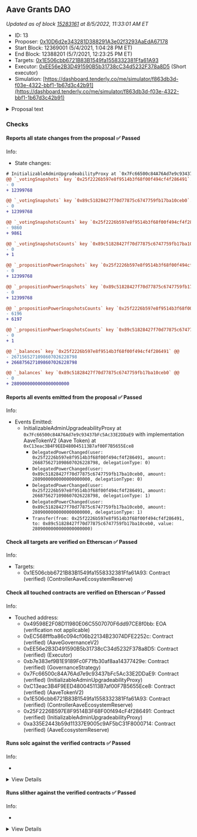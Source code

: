 ## Aave Grants DAO

_Updated as of block [15283161](https://etherscan.io/block/15283161) at 8/5/2022, 11:33:01 AM ET_

- ID: 13
- Proposer: [0x10D6d2e343281D388291A3e02f3293AaEdA67178](https://etherscan.io/address/0x10D6d2e343281D388291A3e02f3293AaEdA67178)
- Start Block: 12369001 (5/4/2021, 1:04:28 PM ET)
- End Block: 12388201 (5/7/2021, 12:23:25 PM ET)
- Targets: [0x1E506cbb6721B83B1549fa1558332381Ffa61A93](https://etherscan.io/address/0x1E506cbb6721B83B1549fa1558332381Ffa61A93#code)
- Executor: [0xEE56e2B3D491590B5b31738cC34d5232F378a8D5](https://etherscan.io/address/0xEE56e2B3D491590B5b31738cC34d5232F378a8D5) (Short executor)
- Simulation: [https://dashboard.tenderly.co/me/simulator/f863db3d-f03e-4322-bbf1-1b67d3c42b91](https://dashboard.tenderly.co/me/simulator/f863db3d-f03e-4322-bbf1-1b67d3c42b91)

<details>
  <summary>Proposal text</summary>

## Simple Summary

Introduce the Aave Grants DAO (AGD) to fund ideas submitted by the Aave community.

## Abstract

We propose starting a community-led grants DAO to fund ideas submitted by the Aave community, with a focus on empowering a wider network of community developers. The pilot program will be over two quarters. The grants budget will be $1 million per quarter and the operating budget will be $250,000 over two quarters. The operating budget will be used to pay the lead, reviewers, lawyer, and other administrative costs to set up the grants program. A committee of 8 members, including one lead, will oversee the grants program.

If this AIP is approved, 2,809 AAVE ($1.25 million) will be transferred from the [Ecosystem Reserve](https://etherscan.io/address/0x25f2226b597e8f9514b3f68f00f494cf4f286491) to the [grants DAO multisig](https://gnosis-safe.io/app/#/safes/0x89C51828427F70D77875C6747759fB17Ba10Ceb0/balances). The remaining $1 million will be funded in the beginning of the second quarter of the grants program.

## Motivation

Aave has an ecosystem reserve of $1.2B or 2.7m AAVE as of 4/27/21, which is available to fund growth and community initiatives, part of which could be used to fund grants. However, it is currently not easy for the community to allocate from the reserve to fund proposals.

To promote inclusivity and a more visible and transparent avenue for funding development in the Aave ecosystem, while maintaining the decentralized nature of the ecosystem, we propose a community-led grants program called Aave Grants DAO.

The goal of the program is to provide resources to grow the Aave ecosystem in a way that can scale over time. There are many great ideas for improving the Aave protocol bubbling up in the Discord, community forum and other places. We hope to initiate a community-led, transparent process for connecting those developers/creators/innovators with resources needed to go from idea to funded development.

Given the difficulty of decentralizing grants administration, we propose establishing a committee which has the power to administer grants on a discretionary basis. The focus will be on disbursing grant funding effectively and quickly to individuals and teams working to improve the Aave ecosystem.

## Rationale

Our proposal is inspired by the grants programs of Compound and Uniswap, which have both received approvals to deploy $1m and $750k per quarter, respectively.

We propose to run the pilot grants program over two quarters. We request a max grants budget of $2m and a max operating budget of $250k. The operating budget will be used to pay the lead, reviewers, lawyer, and other administrative costs to set up the grants program.

There will be two types of grants that the grants committee can approve:

1. Rapid grants: < $100k, simple process to apply for a grant to AGD, relatively quick grant decision
2. Community grants: $100k-$500k, initial application followed by posting proposal on governance forum, committee can decide to approve these grants based on feedback from community

Contributors can also seek grants over $500k but they will not go through the committee. They will have to be posted on Aave’s governance forum and approved through an on-chain vote.

The expenses will be priced in USD terms at the beginning of each quarter. The reviewers will ensure that all unspent funds will be returned to the Ecosystem Reserve at the conclusion of the pilot. If the program is underfunded because AAVE’s token price falls significantly, the committee may request the underfunded amount from governance. After running the pilot program for two quarters, the community can vote to continue, modify, or discontinue the program.

Applications will be reviewed and funded on a rolling basis. The applications approved and funded within each quarter will form a funding round which will be tracked, supported and documented.

Documentation of results will be made available to the community at the end of each round, at which point we will solicit feedback from the community. The idea is to start with a rough MVP and evolve through community feedback. We expect to learn a lot about how to do this right in the first 2 quarters and anticipate making changes to the grants program over time through subsequent proposals.

## Committee Members

We propose a committee of 8 members: 1 lead and 7 reviewers. The lead will be the organizational backbone of the program and ensure that things move smoothly and efficiently. The lead will likely dedicate a significant amount of time to the program.

Reviewers will process applications, ensure that the lead is acting in good faith and is effective in their role, and will operate a 4 of 7 multisig which disburses funds to grantees. The reviewers will also hold the program accountable to its goals and objectives and return any excess funds to the Aave Ecosystem Reserve. Reviewers are likely to dedicate a smaller amount of time to the program.

Both the lead and the reviewers will serve for a period of two quarters. After two quarters, the grants program and the committee member positions will be up for renewal. This will be put up on the governance forum for a discussion and subsequent on-chain vote.

Members may be replaced during the pilot program, for example, if they find they are not able to dedicate sufficient time to the program. We aim to be as transparent as possible and get feedback on the Aave forum if there are any changes to the committee during the program.

The committee is composed as follows:

Lead: [Shreyas Hariharan](https://twitter.com/HelloShreyas) - Llama

Shreyas is the founder of Llama, which helps DeFi protocols and DAOs manage their treasury. He has actively worked on treasury spending, allocation, and reporting. He is working on a treasury strategy for Uniswap and serving as a reviewer for Uniswap grants. As an Aave community member and token holder, he is excited to help grow the Aave ecosystem through the grants program.

Reviewers:

1. [Aleks Larsen](https://twitter.com/_alekslarsen) - Blockchain Capital
2. [Jose Maria Macedo](https://twitter.com/ZeMariaMacedo) - Delphi Digital
3. [Imran Khan](https://twitter.com/lmrankhan) - DeFi Alliance
4. [Maggie Love](https://twitter.com/melove_07) - W3BCLOUD and SheFi
5. [Corbin Page](https://twitter.com/corbpage) - ConsenSys Codefi
6. [Nick Cannon](https://twitter.com/inkymaze) - Gauntlet
7. [Calvin Chu](https://twitter.com/calchulus) - Independent

## Budget

We request a max grants budget of $2m to distribute grants and a max operating budget of $250k over two quarters to pay the lead, reviewers, lawyer, and other administrative costs to set up the grants program. This will be funded by the Aave Ecosystem Reserve.

Payments to the lead will be approved by the reviewers and made at the end of every month (i.e., if the program begins on 4/30/21, the lead will be paid on 5/30/21, and the again on 6/30/21 and 7/30/21 based on hours worked). Payments to reviewers will also be made every month based on hours worked.

Any changes to the AGD including renewal of the program at the end of 2 quarters, total quarterly budget and committee compensation will require full quorum.

## Committee Compensation

We suggest compensation for the lead roughly in line with the initial Uniswap and Compound proposals - $100/hr for a maximum of 40 hrs/week. This compensation will be allocated to the AGD multisig from the Aave Ecosystem Reserve as part of the overall funding for the program.

The time commitment for the reviewers is likely to be far lower. The compensation for reviewers will be $100/hr for a maximum of 5 hrs/week.

## Priorities

To help inform the types of grants which are most likely to get funded, we highlight the following target areas:

1. Protocol development (including core Aave protocol development, development of higher layer protocols which use the Aave protocol)
2. Applications and integrations (front-ends and other applications that use the Aave protocol)
3. Developer tooling
4. Community (marketing and educational)
5. Committees, sub-committees, and DAOs that serve the Aave ecosystem
6. Code audits
7. Events and hackathons
8. Bounties

## What does success look like?

We will evaluate the success of the program against the following criteria:

Measurable criteria:

1. Growth in the number of grants applications received quarter-over-quarter
2. Growth in the number of projects, ideas, and events funded
3. Growth in community engagement (e.g. increased activity on forums, Discord, etc.)
4. Growth in Aave pools driven by applications funded via grants (e.g. increased TVL, borrow activity, and unique addresses due to apps funded by grants)

Subjective criteria:

1. Improved sentiment and goodwill within the community
2. Improvement to the Aave protocol’s brand and positioning in the market

## Timeline / Process

We will organize grant recipients into two 3-month funding rounds. Applications will be accepted on a rolling basis and any grants disbursed during a given 3-month period become part of the corresponding round. Round 1 will be for three months from the day the grants proposal has been approved. For example, if the proposal is approved on 4/30/2021, Round 1 of the grants program will be from 4/30/2021 to 7/30/2021 and Round 2 of the grants program will be from 7/30/2021 to 10/30/2021.

If approved, starting immediately after a proposal is ratified, AGD will begin accepting applications on a rolling basis. The grants committee will determine on how funding is to be disbursed (e.g. milestones, upfront, etc.) on a case-by-case basis. In general, the goal will be to align long-term incentives with the interests of the Aave community and AAVE holders.

At the end of each round, the committee is responsible for sharing all the grant recipients along with amounts and descriptions as part of a transparent quarterly review process. The end of the Round 2 marks the end of the pilot. At that point, the community will decide based on the results of the first two rounds whether or not to continue funding AGD (in the same or an amended form).

Most grants will have 1-2 milestones and recipients will receive about half the grant upfront and half on the completion of a milestone. For more complex projects or larger grants, there may be several milestones and payments could be split across these milestones. AGD will get progress updates from teams and assess the completion of these milestones. This ensures downside protection for the AGD in case the project is unsuccessful or needs to pivot.

The grants will primarily be focused on projects working to improve the Aave protocol. However, a small portion of the budget (5-10%) may be allocated to select projects with a wider scope (e.g. ETH scalability).

If AGD has distributed all grants but has more promising projects to fund, it can propose increasing the budget to governance. However, it is entirely up to the Aave community to vote on whether to increase the budget.

## Implementation

If this AIP is approved, 2,809 AAVE ($1.25 million) will be transferred from the [Ecosystem Reserve](https://etherscan.io/address/0x25f2226b597e8f9514b3f68f00f494cf4f286491) to the [grants committee multisig](https://gnosis-safe.io/app/#/safes/0x89C51828427F70D77875C6747759fB17Ba10Ceb0/balances). $1 million will fund the first quarter of Aave grants and $250,000 will cover two quarters of operating expenses for the program. The remaining $1 million will be funded in the beginning of the second quarter of the grants program.

## Copyright

Copyright and related rights waived via [CC0](https://creativecommons.org/publicdomain/zero/1.0/).

</details>

### Checks

#### Reports all state changes from the proposal ✅ Passed

Info:

- State changes:

```diff
# InitializableAdminUpgradeabilityProxy at `0x7Fc66500c84A76Ad7e9c93437bFc5Ac33E2DDaE9` with implementation AaveTokenV2 (Aave Token) at `0xC13eac3B4F9EED480045113B7af00F7B5655Ece8`
@@ `_votingSnapshots` key `0x25f2226b597e8f9514b3f68f00f494cf4f286491`."9860".blockNumber @@
- 0
+ 12399768

@@ `_votingSnapshots` key `0x89c51828427f70d77875c6747759fb17ba10ceb0`."0".blockNumber @@
- 0
+ 12399768

@@ `_votingSnapshotsCounts` key `0x25f2226b597e8f9514b3f68f00f494cf4f286491` @@
- 9860
+ 9861

@@ `_votingSnapshotsCounts` key `0x89c51828427f70d77875c6747759fb17ba10ceb0` @@
- 0
+ 1

@@ `_propositionPowerSnapshots` key `0x25f2226b597e8f9514b3f68f00f494cf4f286491`."6196".blockNumber @@
- 0
+ 12399768

@@ `_propositionPowerSnapshots` key `0x89c51828427f70d77875c6747759fb17ba10ceb0`."0".blockNumber @@
- 0
+ 12399768

@@ `_propositionPowerSnapshotsCounts` key `0x25f2226b597e8f9514b3f68f00f494cf4f286491` @@
- 6196
+ 6197

@@ `_propositionPowerSnapshotsCounts` key `0x89c51828427f70d77875c6747759fb17ba10ceb0` @@
- 0
+ 1

@@ `_balances` key `0x25f2226b597e8f9514b3f68f00f494cf4f286491` @@
- 2671565271098607026228798
+ 2668756271098607026228798

@@ `_balances` key `0x89c51828427f70d77875c6747759fb17ba10ceb0` @@
- 0
+ 2809000000000000000000

```

#### Reports all events emitted from the proposal ✅ Passed

Info:

- Events Emitted:
  - InitializableAdminUpgradeabilityProxy at `0x7Fc66500c84A76Ad7e9c93437bFc5Ac33E2DDaE9` with implementation AaveTokenV2 (Aave Token) at `0xC13eac3B4F9EED480045113B7af00F7B5655Ece8`
    - `DelegatedPowerChanged(user: 0x25f2226b597e8f9514b3f68f00f494cf4f286491, amount: 2668756271098607026228798, delegationType: 0)`
    - `DelegatedPowerChanged(user: 0x89c51828427f70d77875c6747759fb17ba10ceb0, amount: 2809000000000000000000, delegationType: 0)`
    - `DelegatedPowerChanged(user: 0x25f2226b597e8f9514b3f68f00f494cf4f286491, amount: 2668756271098607026228798, delegationType: 1)`
    - `DelegatedPowerChanged(user: 0x89c51828427f70d77875c6747759fb17ba10ceb0, amount: 2809000000000000000000, delegationType: 1)`
    - `Transfer(from: 0x25f2226b597e8f9514b3f68f00f494cf4f286491, to: 0x89c51828427f70d77875c6747759fb17ba10ceb0, value: 2809000000000000000000)`

#### Check all targets are verified on Etherscan ✅ Passed

Info:

- Targets:
  - 0x1E506cbb6721B83B1549fa1558332381Ffa61A93: Contract (verified) (ControllerAaveEcosystemReserve)

#### Check all touched contracts are verified on Etherscan ✅ Passed

Info:

- Touched address:
  - 0x49598E2F08D11980E06C5507070F6dd97CE8f0bb: EOA (verification not applicable)
  - 0xEC568fffba86c094cf06b22134B23074DFE2252c: Contract (verified) (AaveGovernanceV2)
  - 0xEE56e2B3D491590B5b31738cC34d5232F378a8D5: Contract (verified) (Executor)
  - 0xb7e383ef9B1E9189Fc0F71fb30af8aa14377429e: Contract (verified) (GovernanceStrategy)
  - 0x7Fc66500c84A76Ad7e9c93437bFc5Ac33E2DDaE9: Contract (verified) (InitializableAdminUpgradeabilityProxy)
  - 0xC13eac3B4F9EED480045113B7af00F7B5655Ece8: Contract (verified) (AaveTokenV2)
  - 0x1E506cbb6721B83B1549fa1558332381Ffa61A93: Contract (verified) (ControllerAaveEcosystemReserve)
  - 0x25F2226B597E8F9514B3F68F00f494cF4f286491: Contract (verified) (InitializableAdminUpgradeabilityProxy)
  - 0xa335E2443b59d11337E9005c9AF5bC31F8000714: Contract (verified) (AaveEcosystemReserve)

#### Runs solc against the verified contracts ✅ Passed

Info:

-

<details>
<summary>View Details</summary>
No compiler warnings for ControllerAaveEcosystemReserve at `0x1E506cbb6721B83B1549fa1558332381Ffa61A93`
- Compiler warnings for InitializableAdminUpgradeabilityProxy at `0x25F2226B597E8F9514B3F68F00f494cF4f286491` with implementation unknown contract name at `0x1aa435ed226014407Fa6b889e9d06c02B1a12AF3`

<details>
<summary>View warnings for InitializableAdminUpgradeabilityProxy at `0x25F2226B597E8F9514B3F68F00f494cF4f286491` with implementation unknown contract name at `0x1aa435ed226014407Fa6b889e9d06c02B1a12AF3`</summary>

```
WARNING:CryticCompile:Warning: contracts/libs/BaseAdminUpgradeabilityProxy.sol:14:1: Warning: This contract has a payable fallback function, but no receive ether function. Consider adding a receive ether function.
contract BaseAdminUpgradeabilityProxy is BaseUpgradeabilityProxy {
^ (Relevant source part starts here and spans across multiple lines).
contracts/libs/Proxy.sol:16:3: The payable fallback function is defined here.
  fallback() external payable {
  ^ (Relevant source part starts here and spans across multiple lines).

Warning: contracts/libs/InitializableUpgradeabilityProxy.sol:11:1: Warning: This contract has a payable fallback function, but no receive ether function. Consider adding a receive ether function.
contract InitializableUpgradeabilityProxy is BaseUpgradeabilityProxy {
^ (Relevant source part starts here and spans across multiple lines).
contracts/libs/Proxy.sol:16:3: The payable fallback function is defined here.
  fallback() external payable {
  ^ (Relevant source part starts here and spans across multiple lines).

Warning: contracts/libs/InitializableAdminUpgradeabilityProxy.sol:12:1: Warning: This contract has a payable fallback function, but no receive ether function. Consider adding a receive ether function.
contract InitializableAdminUpgradeabilityProxy is
^ (Relevant source part starts here and spans across multiple lines).
contracts/libs/Proxy.sol:16:3: The payable fallback function is defined here.
  fallback() external payable {
  ^ (Relevant source part starts here and spans across multiple lines).


```

</details>

- Compiler warnings for InitializableAdminUpgradeabilityProxy at `0x7Fc66500c84A76Ad7e9c93437bFc5Ac33E2DDaE9` with implementation AaveTokenV2 (Aave Token) at `0xC13eac3B4F9EED480045113B7af00F7B5655Ece8`

<details>
<summary>View warnings for InitializableAdminUpgradeabilityProxy at `0x7Fc66500c84A76Ad7e9c93437bFc5Ac33E2DDaE9` with implementation AaveTokenV2 (Aave Token) at `0xC13eac3B4F9EED480045113B7af00F7B5655Ece8`</summary>

```
WARNING:CryticCompile:Warning: contracts/open-zeppelin/Address.sol: Warning: SPDX license identifier not provided in source file. Before publishing, consider adding a comment containing "SPDX-License-Identifier: <SPDX-License>" to each source file. Use "SPDX-License-Identifier: UNLICENSED" for non-open-source code. Please see https://spdx.org for more information.

Warning: contracts/open-zeppelin/BaseAdminUpgradeabilityProxy.sol: Warning: SPDX license identifier not provided in source file. Before publishing, consider adding a comment containing "SPDX-License-Identifier: <SPDX-License>" to each source file. Use "SPDX-License-Identifier: UNLICENSED" for non-open-source code. Please see https://spdx.org for more information.

Warning: contracts/open-zeppelin/BaseUpgradeabilityProxy.sol: Warning: SPDX license identifier not provided in source file. Before publishing, consider adding a comment containing "SPDX-License-Identifier: <SPDX-License>" to each source file. Use "SPDX-License-Identifier: UNLICENSED" for non-open-source code. Please see https://spdx.org for more information.

Warning: contracts/open-zeppelin/Proxy.sol: Warning: SPDX license identifier not provided in source file. Before publishing, consider adding a comment containing "SPDX-License-Identifier: <SPDX-License>" to each source file. Use "SPDX-License-Identifier: UNLICENSED" for non-open-source code. Please see https://spdx.org for more information.

Warning: contracts/open-zeppelin/SafeMath.sol: Warning: SPDX license identifier not provided in source file. Before publishing, consider adding a comment containing "SPDX-License-Identifier: <SPDX-License>" to each source file. Use "SPDX-License-Identifier: UNLICENSED" for non-open-source code. Please see https://spdx.org for more information.

Warning: contracts/open-zeppelin/UpgradeabilityProxy.sol: Warning: SPDX license identifier not provided in source file. Before publishing, consider adding a comment containing "SPDX-License-Identifier: <SPDX-License>" to each source file. Use "SPDX-License-Identifier: UNLICENSED" for non-open-source code. Please see https://spdx.org for more information.

Warning: contracts/open-zeppelin/BaseAdminUpgradeabilityProxy.sol:13:1: Warning: This contract has a payable fallback function, but no receive ether function. Consider adding a receive ether function.
contract BaseAdminUpgradeabilityProxy is BaseUpgradeabilityProxy {
^ (Relevant source part starts here and spans across multiple lines).
contracts/open-zeppelin/Proxy.sol:15:3: The payable fallback function is defined here.
  fallback () payable external {
  ^ (Relevant source part starts here and spans across multiple lines).

Warning: contracts/open-zeppelin/InitializableUpgradeabilityProxy.sol:11:1: Warning: This contract has a payable fallback function, but no receive ether function. Consider adding a receive ether function.
contract InitializableUpgradeabilityProxy is BaseUpgradeabilityProxy {
^ (Relevant source part starts here and spans across multiple lines).
contracts/open-zeppelin/Proxy.sol:15:3: The payable fallback function is defined here.
  fallback () payable external {
  ^ (Relevant source part starts here and spans across multiple lines).

Warning: contracts/open-zeppelin/InitializableAdminUpgradeabilityProxy.sol:12:1: Warning: This contract has a payable fallback function, but no receive ether function. Consider adding a receive ether function.
contract InitializableAdminUpgradeabilityProxy is BaseAdminUpgradeabilityProxy, InitializableUpgradeabilityProxy {
^ (Relevant source part starts here and spans across multiple lines).
contracts/open-zeppelin/Proxy.sol:15:3: The payable fallback function is defined here.
  fallback () payable external {
  ^ (Relevant source part starts here and spans across multiple lines).

Warning: contracts/utils/MockTransferHook.sol:9:25: Warning: Unused function parameter. Remove or comment out the variable name to silence this warning.
    function onTransfer(address from, address to, uint256 amount) external override {
                        ^----------^

Warning: contracts/utils/MockTransferHook.sol:9:39: Warning: Unused function parameter. Remove or comment out the variable name to silence this warning.
    function onTransfer(address from, address to, uint256 amount) external override {
                                      ^--------^

Warning: contracts/utils/MockTransferHook.sol:9:51: Warning: Unused function parameter. Remove or comment out the variable name to silence this warning.
    function onTransfer(address from, address to, uint256 amount) external override {
                                                  ^------------^


```

</details>

- No compiler warnings for AaveEcosystemReserve at `0xa335E2443b59d11337E9005c9AF5bC31F8000714`
- No compiler warnings for GovernanceStrategy at `0xb7e383ef9B1E9189Fc0F71fb30af8aa14377429e`
- Compiler warnings for AaveTokenV2 (Aave Token) at `0xC13eac3B4F9EED480045113B7af00F7B5655Ece8`

<details>
<summary>View warnings for AaveTokenV2 (Aave Token) at `0xC13eac3B4F9EED480045113B7af00F7B5655Ece8`</summary>

```
WARNING:CryticCompile:Warning: crytic-export/etherscan-contracts/0xC13eac3B4F9EED480045113B7af00F7B5655Ece8-AaveTokenV2.sol:453:18: Warning: This declaration shadows an existing declaration.
    constructor (string memory name, string memory symbol) public {
                 ^----------------^
crytic-export/etherscan-contracts/0xC13eac3B4F9EED480045113B7af00F7B5655Ece8-AaveTokenV2.sol:462:5: The shadowed declaration is here:
    function name() public view returns (string memory) {
    ^ (Relevant source part starts here and spans across multiple lines).

Warning: crytic-export/etherscan-contracts/0xC13eac3B4F9EED480045113B7af00F7B5655Ece8-AaveTokenV2.sol:453:38: Warning: This declaration shadows an existing declaration.
    constructor (string memory name, string memory symbol) public {
                                     ^------------------^
crytic-export/etherscan-contracts/0xC13eac3B4F9EED480045113B7af00F7B5655Ece8-AaveTokenV2.sol:470:5: The shadowed declaration is here:
    function symbol() public view returns (string memory) {
    ^ (Relevant source part starts here and spans across multiple lines).

Warning: crytic-export/etherscan-contracts/0xC13eac3B4F9EED480045113B7af00F7B5655Ece8-AaveTokenV2.sol:35:3: Warning: Interface functions are implicitly "virtual"
  function delegateByType(address delegatee, DelegationType delegationType) external virtual;
  ^-----------------------------------------------------------------------------------------^

Warning: crytic-export/etherscan-contracts/0xC13eac3B4F9EED480045113B7af00F7B5655Ece8-AaveTokenV2.sol:40:3: Warning: Interface functions are implicitly "virtual"
  function delegate(address delegatee) external virtual;
  ^----------------------------------------------------^

Warning: crytic-export/etherscan-contracts/0xC13eac3B4F9EED480045113B7af00F7B5655Ece8-AaveTokenV2.sol:45:3: Warning: Interface functions are implicitly "virtual"
  function getDelegateeByType(address delegator, DelegationType delegationType)
  ^ (Relevant source part starts here and spans across multiple lines).

Warning: crytic-export/etherscan-contracts/0xC13eac3B4F9EED480045113B7af00F7B5655Ece8-AaveTokenV2.sol:56:3: Warning: Interface functions are implicitly "virtual"
  function getPowerCurrent(address user, DelegationType delegationType)
  ^ (Relevant source part starts here and spans across multiple lines).

Warning: crytic-export/etherscan-contracts/0xC13eac3B4F9EED480045113B7af00F7B5655Ece8-AaveTokenV2.sol:66:3: Warning: Interface functions are implicitly "virtual"
  function getPowerAtBlock(
  ^ (Relevant source part starts here and spans across multiple lines).

Warning: crytic-export/etherscan-contracts/0xC13eac3B4F9EED480045113B7af00F7B5655Ece8-AaveTokenV2.sol:75:3: Warning: Interface functions are implicitly "virtual"
  function totalSupplyAt(uint256 blockNumber) external virtual view returns (uint256);
  ^----------------------------------------------------------------------------------^

Warning: crytic-export/etherscan-contracts/0xC13eac3B4F9EED480045113B7af00F7B5655Ece8-AaveTokenV2.sol:453:5: Warning: Visibility for constructor is ignored. If you want the contract to be non-deployable, making it "abstract" is sufficient.
    constructor (string memory name, string memory symbol) public {
    ^ (Relevant source part starts here and spans across multiple lines).

Warning: crytic-export/etherscan-contracts/0xC13eac3B4F9EED480045113B7af00F7B5655Ece8-AaveTokenV2.sol:1161:3: Warning: Visibility for constructor is ignored. If you want the contract to be non-deployable, making it "abstract" is sufficient.
  constructor() public ERC20(NAME, SYMBOL) {}
  ^-----------------------------------------^

Warning: crytic-export/etherscan-contracts/0xC13eac3B4F9EED480045113B7af00F7B5655Ece8-AaveTokenV2.sol:913:26: Warning: Unused function parameter. Remove or comment out the variable name to silence this warning.
  function totalSupplyAt(uint256 blockNumber) external override view returns (uint256) {
                         ^-----------------^

Warning: crytic-export/etherscan-contracts/0xC13eac3B4F9EED480045113B7af00F7B5655Ece8-AaveTokenV2.sol:1079:5: Warning: Unused function parameter. Remove or comment out the variable name to silence this warning.
    uint128 oldValue,
    ^--------------^


```

</details>

</details>

#### Runs slither against the verified contracts ✅ Passed

Info:

-

<details>
<summary>View Details</summary>
Slither report for ControllerAaveEcosystemReserve at `0x1E506cbb6721B83B1549fa1558332381Ffa61A93`

<details>
<summary>View report for ControllerAaveEcosystemReserve at `0x1E506cbb6721B83B1549fa1558332381Ffa61A93`</summary>

```
[92m
Context._msgData() (crytic-export/etherscan-contracts/0x1E506cbb6721B83B1549fa1558332381Ffa61A93-ControllerAaveEcosystemReserve.sol#19-22) is never used and should be removed
Reference: https://github.com/crytic/slither/wiki/Detector-Documentation#dead-code[0m
[92m
ControllerAaveEcosystemReserve (crytic-export/etherscan-contracts/0x1E506cbb6721B83B1549fa1558332381Ffa61A93-ControllerAaveEcosystemReserve.sol#115-140) should inherit from IAaveEcosystemReserve (crytic-export/etherscan-contracts/0x1E506cbb6721B83B1549fa1558332381Ffa61A93-ControllerAaveEcosystemReserve.sol#95-107)
Reference: https://github.com/crytic/slither/wiki/Detector-Documentation#missing-inheritance[0m
[92m
Redundant expression "this (crytic-export/etherscan-contracts/0x1E506cbb6721B83B1549fa1558332381Ffa61A93-ControllerAaveEcosystemReserve.sol#20)" inContext (crytic-export/etherscan-contracts/0x1E506cbb6721B83B1549fa1558332381Ffa61A93-ControllerAaveEcosystemReserve.sol#14-23)
Reference: https://github.com/crytic/slither/wiki/Detector-Documentation#redundant-statements[0m
[92m
owner() should be declared external:
	- Ownable.owner() (crytic-export/etherscan-contracts/0x1E506cbb6721B83B1549fa1558332381Ffa61A93-ControllerAaveEcosystemReserve.sol#54-56)
renounceOwnership() should be declared external:
	- Ownable.renounceOwnership() (crytic-export/etherscan-contracts/0x1E506cbb6721B83B1549fa1558332381Ffa61A93-ControllerAaveEcosystemReserve.sol#73-76)
Reference: https://github.com/crytic/slither/wiki/Detector-Documentation#public-function-that-could-be-declared-external[0m
0x1E506cbb6721B83B1549fa1558332381Ffa61A93 analyzed (5 contracts with 78 detectors), 5 result(s) found
```

</details>

- Slither report for InitializableAdminUpgradeabilityProxy at `0x25F2226B597E8F9514B3F68F00f494cF4f286491` with implementation unknown contract name at `0x1aa435ed226014407Fa6b889e9d06c02B1a12AF3`

<details>
<summary>View report for InitializableAdminUpgradeabilityProxy at `0x25F2226B597E8F9514B3F68F00f494cF4f286491` with implementation unknown contract name at `0x1aa435ed226014407Fa6b889e9d06c02B1a12AF3`</summary>

```
Warning: contracts/libs/BaseAdminUpgradeabilityProxy.sol:14:1: Warning: This contract has a payable fallback function, but no receive ether function. Consider adding a receive ether function.
contract BaseAdminUpgradeabilityProxy is BaseUpgradeabilityProxy {
^ (Relevant source part starts here and spans across multiple lines).
contracts/libs/Proxy.sol:16:3: The payable fallback function is defined here.
  fallback() external payable {
  ^ (Relevant source part starts here and spans across multiple lines).

Warning: contracts/libs/InitializableUpgradeabilityProxy.sol:11:1: Warning: This contract has a payable fallback function, but no receive ether function. Consider adding a receive ether function.
contract InitializableUpgradeabilityProxy is BaseUpgradeabilityProxy {
^ (Relevant source part starts here and spans across multiple lines).
contracts/libs/Proxy.sol:16:3: The payable fallback function is defined here.
  fallback() external payable {
  ^ (Relevant source part starts here and spans across multiple lines).

Warning: contracts/libs/InitializableAdminUpgradeabilityProxy.sol:12:1: Warning: This contract has a payable fallback function, but no receive ether function. Consider adding a receive ether function.
contract InitializableAdminUpgradeabilityProxy is
^ (Relevant source part starts here and spans across multiple lines).
contracts/libs/Proxy.sol:16:3: The payable fallback function is defined here.
  fallback() external payable {
  ^ (Relevant source part starts here and spans across multiple lines).


[91m
InitializableUpgradeabilityProxy.initialize(address,bytes) (contracts/libs/InitializableUpgradeabilityProxy.sol#20-28) uses delegatecall to a input-controlled function id
	- (success) = _logic.delegatecall(_data) (contracts/libs/InitializableUpgradeabilityProxy.sol#25)
Reference: https://github.com/crytic/slither/wiki/Detector-Documentation#controlled-delegatecall[0m
[92m
ERC20.constructor(string,string,uint8).name (contracts/libs/ERC20.sol#25) shadows:
	- ERC20.name() (contracts/libs/ERC20.sol#37-39) (function)
	- IERC20Detailed.name() (contracts/interfaces/IERC20Detailed.sol#10) (function)
ERC20.constructor(string,string,uint8).symbol (contracts/libs/ERC20.sol#26) shadows:
	- ERC20.symbol() (contracts/libs/ERC20.sol#44-46) (function)
	- IERC20Detailed.symbol() (contracts/interfaces/IERC20Detailed.sol#12) (function)
ERC20.constructor(string,string,uint8).decimals (contracts/libs/ERC20.sol#27) shadows:
	- ERC20.decimals() (contracts/libs/ERC20.sol#51-53) (function)
	- IERC20Detailed.decimals() (contracts/interfaces/IERC20Detailed.sol#14) (function)
InitializableAdminUpgradeabilityProxy.initialize(address,address,bytes)._admin (contracts/libs/InitializableAdminUpgradeabilityProxy.sol#27) shadows:
	- BaseAdminUpgradeabilityProxy._admin() (contracts/libs/BaseAdminUpgradeabilityProxy.sol#100-105) (function)
MintableErc20.constructor(string,string,uint8).name (contracts/mocks/MintableErc20.sol#12) shadows:
	- ERC20.name() (contracts/libs/ERC20.sol#37-39) (function)
	- IERC20Detailed.name() (contracts/interfaces/IERC20Detailed.sol#10) (function)
MintableErc20.constructor(string,string,uint8).symbol (contracts/mocks/MintableErc20.sol#13) shadows:
	- ERC20.symbol() (contracts/libs/ERC20.sol#44-46) (function)
	- IERC20Detailed.symbol() (contracts/interfaces/IERC20Detailed.sol#12) (function)
MintableErc20.constructor(string,string,uint8).decimals (contracts/mocks/MintableErc20.sol#14) shadows:
	- ERC20.decimals() (contracts/libs/ERC20.sol#51-53) (function)
	- IERC20Detailed.decimals() (contracts/interfaces/IERC20Detailed.sol#14) (function)
Reference: https://github.com/crytic/slither/wiki/Detector-Documentation#local-variable-shadowing[0m
[92m
AaveGenesisExecutor.constructor(address,uint256,IProxyWithAdminActions,ILendToAaveMigratorImplWithInitialize,IProxyWithAdminActions,IAaveTokenImpl,IProxyWithAdminActions,IAaveIncentivesVaultImplWithInitialize,IProxyWithAdminActions).aaveGovernance (contracts/AaveGenesisExecutor.sol#48) lacks a zero-check on :
		- AAVE_GOVERNANCE = aaveGovernance (contracts/AaveGenesisExecutor.sol#58)
AaveGenesisProposalPayload.constructor(uint256,IAssetVotingWeightProvider,IAaveGenesisExecutor,IProxyWithAdminActions,IProxyWithAdminActions,IProxyWithAdminActions,IProxyWithAdminActions,address,address).lendVoteStrategyToken (contracts/AaveGenesisProposalPayload.sol#56) lacks a zero-check on :
		- LEND_VOTE_STRATEGY_TOKEN = lendVoteStrategyToken (contracts/AaveGenesisProposalPayload.sol#66)
AaveGenesisProposalPayload.constructor(uint256,IAssetVotingWeightProvider,IAaveGenesisExecutor,IProxyWithAdminActions,IProxyWithAdminActions,IProxyWithAdminActions,IProxyWithAdminActions,address,address).aaveVoteStrategyToken (contracts/AaveGenesisProposalPayload.sol#57) lacks a zero-check on :
		- AAVE_VOTE_STRATEGY_TOKEN = aaveVoteStrategyToken (contracts/AaveGenesisProposalPayload.sol#67)
InitializableUpgradeabilityProxy.initialize(address,bytes)._logic (contracts/libs/InitializableUpgradeabilityProxy.sol#20) lacks a zero-check on :
		- (success) = _logic.delegatecall(_data) (contracts/libs/InitializableUpgradeabilityProxy.sol#25)
BaseAdminUpgradeabilityProxy.upgradeToAndCall(address,bytes).newImplementation (contracts/libs/BaseAdminUpgradeabilityProxy.sol#87) lacks a zero-check on :
		- (success) = newImplementation.delegatecall(data) (contracts/libs/BaseAdminUpgradeabilityProxy.sol#93)
UpgradeabilityProxy.constructor(address,bytes)._logic (contracts/libs/UpgradeabilityProxy.sol#20) lacks a zero-check on :
		- (success) = _logic.delegatecall(_data) (contracts/libs/UpgradeabilityProxy.sol#24)
Reference: https://github.com/crytic/slither/wiki/Detector-Documentation#missing-zero-address-validation[0m
[92m
Modifier BaseAdminUpgradeabilityProxy.ifAdmin() (contracts/libs/BaseAdminUpgradeabilityProxy.sol#36-42) does not always execute _; or revertReference: https://github.com/crytic/slither/wiki/Detector-Documentation#incorrect-modifier[0m
[92m
Reentrancy in AaveGenesisProposalPayload.execute() (contracts/AaveGenesisProposalPayload.sol#73-102):
	External calls:
	- LEND_TO_AAVE_MIGRATOR_PROXY.changeAdmin(newAdmin) (contracts/AaveGenesisProposalPayload.sol#76)
	- AAVE_TOKEN_PROXY.changeAdmin(newAdmin) (contracts/AaveGenesisProposalPayload.sol#77)
	- AAVE_INCENTIVES_VAULT_PROXY.changeAdmin(newAdmin) (contracts/AaveGenesisProposalPayload.sol#78)
	- STAKED_AAVE_PROXY.changeAdmin(newAdmin) (contracts/AaveGenesisProposalPayload.sol#79)
	- ASSET_VOTING_WEIGHT_PROVIDER.setVotingWeight(IERC20(LEND_VOTE_STRATEGY_TOKEN),0) (contracts/AaveGenesisProposalPayload.sol#82)
	- ASSET_VOTING_WEIGHT_PROVIDER.setVotingWeight(IERC20(AAVE_VOTE_STRATEGY_TOKEN),1) (contracts/AaveGenesisProposalPayload.sol#85)
	- IStakedAaveConfig(address(STAKED_AAVE_PROXY)).configureAssets(config) (contracts/AaveGenesisProposalPayload.sol#98)
	- AAVE_GENESIS_EXECUTOR.setActivationBlock(block.number + ACTIVATION_BLOCK_DELAY) (contracts/AaveGenesisProposalPayload.sol#100)
	Event emitted after the call(s):
	- ProposalExecuted() (contracts/AaveGenesisProposalPayload.sol#101)
Reentrancy in AaveGenesisExecutor.startMigration() (contracts/AaveGenesisExecutor.sol#84-125):
	External calls:
	- LEND_TO_AAVE_MIGRATOR_PROXY.upgradeToAndCall(address(LEND_TO_AAVE_MIGRATOR_IMPL),migratorParams) (contracts/AaveGenesisExecutor.sol#92-95)
	- AAVE_TOKEN_PROXY.upgradeToAndCall(address(AAVE_TOKEN_IMPL),aaveTokenParams) (contracts/AaveGenesisExecutor.sol#106)
	- AAVE_INCENTIVES_VAULT_PROXY.upgradeToAndCall(address(AAVE_INCENTIVES_VAULT_IMPL),aaveIncentivesVaultParams) (contracts/AaveGenesisExecutor.sol#117-120)
	- _returnAdminsToGovernance() (contracts/AaveGenesisExecutor.sol#122)
		- LEND_TO_AAVE_MIGRATOR_PROXY.changeAdmin(AAVE_GOVERNANCE) (contracts/AaveGenesisExecutor.sol#138)
		- AAVE_TOKEN_PROXY.changeAdmin(AAVE_GOVERNANCE) (contracts/AaveGenesisExecutor.sol#139)
		- AAVE_INCENTIVES_VAULT_PROXY.changeAdmin(AAVE_GOVERNANCE) (contracts/AaveGenesisExecutor.sol#140)
		- STAKED_AAVE_PROXY.changeAdmin(AAVE_GOVERNANCE) (contracts/AaveGenesisExecutor.sol#141)
	Event emitted after the call(s):
	- MigrationStarted() (contracts/AaveGenesisExecutor.sol#124)
Reference: https://github.com/crytic/slither/wiki/Detector-Documentation#reentrancy-vulnerabilities-3[0m
[92m
Address.isContract(address) (contracts/libs/Address.sol#25-36) uses assembly
	- INLINE ASM (contracts/libs/Address.sol#32-34)
BaseAdminUpgradeabilityProxy._admin() (contracts/libs/BaseAdminUpgradeabilityProxy.sol#100-105) uses assembly
	- INLINE ASM (contracts/libs/BaseAdminUpgradeabilityProxy.sol#102-104)
BaseAdminUpgradeabilityProxy._setAdmin(address) (contracts/libs/BaseAdminUpgradeabilityProxy.sol#111-117) uses assembly
	- INLINE ASM (contracts/libs/BaseAdminUpgradeabilityProxy.sol#114-116)
BaseUpgradeabilityProxy._implementation() (contracts/libs/BaseUpgradeabilityProxy.sol#32-37) uses assembly
	- INLINE ASM (contracts/libs/BaseUpgradeabilityProxy.sol#34-36)
BaseUpgradeabilityProxy._setImplementation(address) (contracts/libs/BaseUpgradeabilityProxy.sol#52-63) uses assembly
	- INLINE ASM (contracts/libs/BaseUpgradeabilityProxy.sol#60-62)
Proxy._delegate(address) (contracts/libs/Proxy.sol#31-54) uses assembly
	- INLINE ASM (contracts/libs/Proxy.sol#32-53)
Reference: https://github.com/crytic/slither/wiki/Detector-Documentation#assembly-usage[0m
[92m
Address.sendValue(address,uint256) (contracts/libs/Address.sol#54-60) is never used and should be removed
Context._msgData() (contracts/libs/Context.sol#19-22) is never used and should be removed
ERC20._burn(address,uint256) (contracts/libs/ERC20.sol#185-193) is never used and should be removed
ERC20._setDecimals(uint8) (contracts/libs/ERC20.sol#215-217) is never used and should be removed
ERC20._setName(string) (contracts/libs/ERC20.sol#207-209) is never used and should be removed
ERC20._setSymbol(string) (contracts/libs/ERC20.sol#211-213) is never used and should be removed
SafeERC20.safeTransfer(IERC20,address,uint256) (contracts/libs/SafeERC20.sol#22-28) is never used and should be removed
SafeERC20.safeTransferFrom(IERC20,address,address,uint256) (contracts/libs/SafeERC20.sol#30-37) is never used and should be removed
SafeMath.div(uint256,uint256) (contracts/libs/SafeMath.sol#101-103) is never used and should be removed
SafeMath.div(uint256,uint256,string) (contracts/libs/SafeMath.sol#116-127) is never used and should be removed
SafeMath.mod(uint256,uint256) (contracts/libs/SafeMath.sol#140-142) is never used and should be removed
SafeMath.mod(uint256,uint256,string) (contracts/libs/SafeMath.sol#155-162) is never used and should be removed
SafeMath.mul(uint256,uint256) (contracts/libs/SafeMath.sol#76-88) is never used and should be removed
SafeMath.sub(uint256,uint256) (contracts/libs/SafeMath.sol#43-45) is never used and should be removed
Reference: https://github.com/crytic/slither/wiki/Detector-Documentation#dead-code[0m
[92m
Low level call in Address.sendValue(address,uint256) (contracts/libs/Address.sol#54-60):
	- (success) = recipient.call{value: amount}() (contracts/libs/Address.sol#58)
Low level call in BaseAdminUpgradeabilityProxy.upgradeToAndCall(address,bytes) (contracts/libs/BaseAdminUpgradeabilityProxy.sol#87-95):
	- (success) = newImplementation.delegatecall(data) (contracts/libs/BaseAdminUpgradeabilityProxy.sol#93)
Low level call in InitializableUpgradeabilityProxy.initialize(address,bytes) (contracts/libs/InitializableUpgradeabilityProxy.sol#20-28):
	- (success) = _logic.delegatecall(_data) (contracts/libs/InitializableUpgradeabilityProxy.sol#25)
Low level call in SafeERC20.callOptionalReturn(IERC20,bytes) (contracts/libs/SafeERC20.sol#51-63):
	- (success,returndata) = address(token).call(data) (contracts/libs/SafeERC20.sol#55)
Low level call in UpgradeabilityProxy.constructor(address,bytes) (contracts/libs/UpgradeabilityProxy.sol#20-27):
	- (success) = _logic.delegatecall(_data) (contracts/libs/UpgradeabilityProxy.sol#24)
Reference: https://github.com/crytic/slither/wiki/Detector-Documentation#low-level-calls[0m
[92m
Variable AaveGenesisExecutor.AAVE_GOVERNANCE (contracts/AaveGenesisExecutor.sol#29) is not in mixedCase
Variable AaveGenesisExecutor.LEND_TO_AAVE_MIGRATOR_PROXY (contracts/AaveGenesisExecutor.sol#30) is not in mixedCase
Variable AaveGenesisExecutor.LEND_TO_AAVE_MIGRATOR_IMPL (contracts/AaveGenesisExecutor.sol#31) is not in mixedCase
Variable AaveGenesisExecutor.AAVE_TOKEN_PROXY (contracts/AaveGenesisExecutor.sol#32) is not in mixedCase
Variable AaveGenesisExecutor.AAVE_TOKEN_IMPL (contracts/AaveGenesisExecutor.sol#33) is not in mixedCase
Variable AaveGenesisExecutor.AAVE_INCENTIVES_VAULT_PROXY (contracts/AaveGenesisExecutor.sol#34) is not in mixedCase
Variable AaveGenesisExecutor.AAVE_INCENTIVES_VAULT_IMPL (contracts/AaveGenesisExecutor.sol#35) is not in mixedCase
Variable AaveGenesisExecutor.STAKED_AAVE_PROXY (contracts/AaveGenesisExecutor.sol#36) is not in mixedCase
Variable AaveGenesisExecutor.AAVE_ALLOWANCE_FOR_STAKE (contracts/AaveGenesisExecutor.sol#42) is not in mixedCase
Variable AaveGenesisProposalPayload.ACTIVATION_BLOCK_DELAY (contracts/AaveGenesisProposalPayload.sol#27) is not in mixedCase
Variable AaveGenesisProposalPayload.AAVE_GENESIS_EXECUTOR (contracts/AaveGenesisProposalPayload.sol#30) is not in mixedCase
Variable AaveGenesisProposalPayload.ASSET_VOTING_WEIGHT_PROVIDER (contracts/AaveGenesisProposalPayload.sol#33) is not in mixedCase
Variable AaveGenesisProposalPayload.LEND_TO_AAVE_MIGRATOR_PROXY (contracts/AaveGenesisProposalPayload.sol#37) is not in mixedCase
Variable AaveGenesisProposalPayload.AAVE_TOKEN_PROXY (contracts/AaveGenesisProposalPayload.sol#38) is not in mixedCase
Variable AaveGenesisProposalPayload.AAVE_INCENTIVES_VAULT_PROXY (contracts/AaveGenesisProposalPayload.sol#39) is not in mixedCase
Variable AaveGenesisProposalPayload.STAKED_AAVE_PROXY (contracts/AaveGenesisProposalPayload.sol#40) is not in mixedCase
Variable AaveGenesisProposalPayload.LEND_VOTE_STRATEGY_TOKEN (contracts/AaveGenesisProposalPayload.sol#43) is not in mixedCase
Variable AaveGenesisProposalPayload.AAVE_VOTE_STRATEGY_TOKEN (contracts/AaveGenesisProposalPayload.sol#46) is not in mixedCase
Variable AaveVoteStrategyToken.AAVE (contracts/AaveVoteStrategyToken.sol#17) is not in mixedCase
Variable AaveVoteStrategyToken.STKAAVE (contracts/AaveVoteStrategyToken.sol#18) is not in mixedCase
Variable LendVoteStrategyToken.LEND (contracts/LendVoteStrategyToken.sol#17) is not in mixedCase
Variable LendVoteStrategyToken.ALEND (contracts/LendVoteStrategyToken.sol#18) is not in mixedCase
Parameter InitializableAdminUpgradeabilityProxy.initialize(address,address,bytes)._logic (contracts/libs/InitializableAdminUpgradeabilityProxy.sol#26) is not in mixedCase
Parameter InitializableAdminUpgradeabilityProxy.initialize(address,address,bytes)._admin (contracts/libs/InitializableAdminUpgradeabilityProxy.sol#27) is not in mixedCase
Parameter InitializableAdminUpgradeabilityProxy.initialize(address,address,bytes)._data (contracts/libs/InitializableAdminUpgradeabilityProxy.sol#28) is not in mixedCase
Parameter InitializableUpgradeabilityProxy.initialize(address,bytes)._logic (contracts/libs/InitializableUpgradeabilityProxy.sol#20) is not in mixedCase
Parameter InitializableUpgradeabilityProxy.initialize(address,bytes)._data (contracts/libs/InitializableUpgradeabilityProxy.sol#20) is not in mixedCase
Variable VersionedInitializable.______gap (contracts/libs/VersionedInitializable.sol#41) is not in mixedCase
Reference: https://github.com/crytic/slither/wiki/Detector-Documentation#conformance-to-solidity-naming-conventions[0m
[92m
Redundant expression "this (contracts/libs/Context.sol#20)" inContext (contracts/libs/Context.sol#14-23)
Reference: https://github.com/crytic/slither/wiki/Detector-Documentation#redundant-statements[0m
[92m
VersionedInitializable.______gap (contracts/libs/VersionedInitializable.sol#41) is never used in AaveIncentivesVault (contracts/AaveIncentivesVault.sol#14-41)
Reference: https://github.com/crytic/slither/wiki/Detector-Documentation#unused-state-variable[0m
[92m
name() should be declared external:
	- ERC20.name() (contracts/libs/ERC20.sol#37-39)
symbol() should be declared external:
	- ERC20.symbol() (contracts/libs/ERC20.sol#44-46)
decimals() should be declared external:
	- ERC20.decimals() (contracts/libs/ERC20.sol#51-53)
totalSupply() should be declared external:
	- ERC20.totalSupply() (contracts/libs/ERC20.sol#58-60)
balanceOf(address) should be declared external:
	- ERC20.balanceOf(address) (contracts/libs/ERC20.sol#65-67)
transfer(address,uint256) should be declared external:
	- ERC20.transfer(address,uint256) (contracts/libs/ERC20.sol#75-78)
allowance(address,address) should be declared external:
	- ERC20.allowance(address,address) (contracts/libs/ERC20.sol#86-94)
approve(address,uint256) should be declared external:
	- ERC20.approve(address,uint256) (contracts/libs/ERC20.sol#101-104)
transferFrom(address,address,uint256) should be declared external:
	- ERC20.transferFrom(address,address,uint256) (contracts/libs/ERC20.sol#113-125)
increaseAllowance(address,uint256) should be declared external:
	- ERC20.increaseAllowance(address,uint256) (contracts/libs/ERC20.sol#133-136)
decreaseAllowance(address,uint256) should be declared external:
	- ERC20.decreaseAllowance(address,uint256) (contracts/libs/ERC20.sol#144-158)
initialize(address,address,bytes) should be declared external:
	- InitializableAdminUpgradeabilityProxy.initialize(address,address,bytes) (contracts/libs/InitializableAdminUpgradeabilityProxy.sol#25-34)
mint(uint256) should be declared external:
	- MintableErc20.mint(uint256) (contracts/mocks/MintableErc20.sol#22-25)
Reference: https://github.com/crytic/slither/wiki/Detector-Documentation#public-function-that-could-be-declared-external[0m
0x25F2226B597E8F9514B3F68F00f494cF4f286491 analyzed (30 contracts with 78 detectors), 85 result(s) found
```

</details>

- Slither report for InitializableAdminUpgradeabilityProxy at `0x7Fc66500c84A76Ad7e9c93437bFc5Ac33E2DDaE9` with implementation AaveTokenV2 (Aave Token) at `0xC13eac3B4F9EED480045113B7af00F7B5655Ece8`

<details>
<summary>View report for InitializableAdminUpgradeabilityProxy at `0x7Fc66500c84A76Ad7e9c93437bFc5Ac33E2DDaE9` with implementation AaveTokenV2 (Aave Token) at `0xC13eac3B4F9EED480045113B7af00F7B5655Ece8`</summary>

```
Warning: contracts/open-zeppelin/Address.sol: Warning: SPDX license identifier not provided in source file. Before publishing, consider adding a comment containing "SPDX-License-Identifier: <SPDX-License>" to each source file. Use "SPDX-License-Identifier: UNLICENSED" for non-open-source code. Please see https://spdx.org for more information.

Warning: contracts/open-zeppelin/BaseAdminUpgradeabilityProxy.sol: Warning: SPDX license identifier not provided in source file. Before publishing, consider adding a comment containing "SPDX-License-Identifier: <SPDX-License>" to each source file. Use "SPDX-License-Identifier: UNLICENSED" for non-open-source code. Please see https://spdx.org for more information.

Warning: contracts/open-zeppelin/BaseUpgradeabilityProxy.sol: Warning: SPDX license identifier not provided in source file. Before publishing, consider adding a comment containing "SPDX-License-Identifier: <SPDX-License>" to each source file. Use "SPDX-License-Identifier: UNLICENSED" for non-open-source code. Please see https://spdx.org for more information.

Warning: contracts/open-zeppelin/Proxy.sol: Warning: SPDX license identifier not provided in source file. Before publishing, consider adding a comment containing "SPDX-License-Identifier: <SPDX-License>" to each source file. Use "SPDX-License-Identifier: UNLICENSED" for non-open-source code. Please see https://spdx.org for more information.

Warning: contracts/open-zeppelin/SafeMath.sol: Warning: SPDX license identifier not provided in source file. Before publishing, consider adding a comment containing "SPDX-License-Identifier: <SPDX-License>" to each source file. Use "SPDX-License-Identifier: UNLICENSED" for non-open-source code. Please see https://spdx.org for more information.

Warning: contracts/open-zeppelin/UpgradeabilityProxy.sol: Warning: SPDX license identifier not provided in source file. Before publishing, consider adding a comment containing "SPDX-License-Identifier: <SPDX-License>" to each source file. Use "SPDX-License-Identifier: UNLICENSED" for non-open-source code. Please see https://spdx.org for more information.

Warning: contracts/open-zeppelin/BaseAdminUpgradeabilityProxy.sol:13:1: Warning: This contract has a payable fallback function, but no receive ether function. Consider adding a receive ether function.
contract BaseAdminUpgradeabilityProxy is BaseUpgradeabilityProxy {
^ (Relevant source part starts here and spans across multiple lines).
contracts/open-zeppelin/Proxy.sol:15:3: The payable fallback function is defined here.
  fallback () payable external {
  ^ (Relevant source part starts here and spans across multiple lines).

Warning: contracts/open-zeppelin/InitializableUpgradeabilityProxy.sol:11:1: Warning: This contract has a payable fallback function, but no receive ether function. Consider adding a receive ether function.
contract InitializableUpgradeabilityProxy is BaseUpgradeabilityProxy {
^ (Relevant source part starts here and spans across multiple lines).
contracts/open-zeppelin/Proxy.sol:15:3: The payable fallback function is defined here.
  fallback () payable external {
  ^ (Relevant source part starts here and spans across multiple lines).

Warning: contracts/open-zeppelin/InitializableAdminUpgradeabilityProxy.sol:12:1: Warning: This contract has a payable fallback function, but no receive ether function. Consider adding a receive ether function.
contract InitializableAdminUpgradeabilityProxy is BaseAdminUpgradeabilityProxy, InitializableUpgradeabilityProxy {
^ (Relevant source part starts here and spans across multiple lines).
contracts/open-zeppelin/Proxy.sol:15:3: The payable fallback function is defined here.
  fallback () payable external {
  ^ (Relevant source part starts here and spans across multiple lines).

Warning: contracts/utils/MockTransferHook.sol:9:25: Warning: Unused function parameter. Remove or comment out the variable name to silence this warning.
    function onTransfer(address from, address to, uint256 amount) external override {
                        ^----------^

Warning: contracts/utils/MockTransferHook.sol:9:39: Warning: Unused function parameter. Remove or comment out the variable name to silence this warning.
    function onTransfer(address from, address to, uint256 amount) external override {
                                      ^--------^

Warning: contracts/utils/MockTransferHook.sol:9:51: Warning: Unused function parameter. Remove or comment out the variable name to silence this warning.
    function onTransfer(address from, address to, uint256 amount) external override {
                                                  ^------------^


[91m
InitializableUpgradeabilityProxy.initialize(address,bytes) (contracts/open-zeppelin/InitializableUpgradeabilityProxy.sol#20-28) uses delegatecall to a input-controlled function id
	- (success) = _logic.delegatecall(_data) (contracts/open-zeppelin/InitializableUpgradeabilityProxy.sol#25)
Reference: https://github.com/crytic/slither/wiki/Detector-Documentation#controlled-delegatecall[0m
[91m
LendToAaveMigrator.migrateFromLEND(uint256) (contracts/token/LendToAaveMigrator.sol#61-68) ignores return value by LEND.transferFrom(msg.sender,address(this),amount) (contracts/token/LendToAaveMigrator.sol#65)
LendToAaveMigrator.migrateFromLEND(uint256) (contracts/token/LendToAaveMigrator.sol#61-68) ignores return value by AAVE.transfer(msg.sender,amount.div(LEND_AAVE_RATIO)) (contracts/token/LendToAaveMigrator.sol#66)
DoubleTransferHelper.doubleSend(address,uint256,uint256) (contracts/utils/DoubleTransferHelper.sol#14-17) ignores return value by AAVE.transfer(to,amount1) (contracts/utils/DoubleTransferHelper.sol#15)
DoubleTransferHelper.doubleSend(address,uint256,uint256) (contracts/utils/DoubleTransferHelper.sol#14-17) ignores return value by AAVE.transfer(to,amount2) (contracts/utils/DoubleTransferHelper.sol#16)
Reference: https://github.com/crytic/slither/wiki/Detector-Documentation#unchecked-transfer[0m
[93m
AaveToken._writeSnapshot(address,uint128,uint128) (contracts/token/AaveToken.sol#138-153) uses a dangerous strict equality:
	- ownerCountOfSnapshots != 0 && snapshotsOwner[ownerCountOfSnapshots.sub(1)].blockNumber == currentBlock (contracts/token/AaveToken.sol#145)
Reference: https://github.com/crytic/slither/wiki/Detector-Documentation#dangerous-strict-equalities[0m
[93m
Reentrancy in AaveToken.initialize(address,address,ITransferHook) (contracts/token/AaveToken.sol#59-85):
	External calls:
	- _mint(migrator,MIGRATION_AMOUNT) (contracts/token/AaveToken.sol#83)
		- aaveGovernance.onTransfer(from,to,amount) (contracts/token/AaveToken.sol#181)
	- _mint(distributor,DISTRIBUTION_AMOUNT) (contracts/token/AaveToken.sol#84)
		- aaveGovernance.onTransfer(from,to,amount) (contracts/token/AaveToken.sol#181)
	State variables written after the call(s):
	- _mint(distributor,DISTRIBUTION_AMOUNT) (contracts/token/AaveToken.sol#84)
		- _balances[account] = _balances[account].add(amount) (contracts/open-zeppelin/ERC20.sol#235)
	- _mint(distributor,DISTRIBUTION_AMOUNT) (contracts/token/AaveToken.sol#84)
		- _countsSnapshots[owner] = ownerCountOfSnapshots.add(1) (contracts/token/AaveToken.sol#149)
	- _mint(distributor,DISTRIBUTION_AMOUNT) (contracts/token/AaveToken.sol#84)
		- snapshotsOwner[ownerCountOfSnapshots.sub(1)].value = newValue (contracts/token/AaveToken.sol#146)
		- snapshotsOwner[ownerCountOfSnapshots] = Snapshot(currentBlock,newValue) (contracts/token/AaveToken.sol#148)
	- _mint(distributor,DISTRIBUTION_AMOUNT) (contracts/token/AaveToken.sol#84)
		- _totalSupply = _totalSupply.add(amount) (contracts/open-zeppelin/ERC20.sol#234)
Reference: https://github.com/crytic/slither/wiki/Detector-Documentation#reentrancy-vulnerabilities-1[0m
[92m
ERC20.constructor(string,string).name (contracts/open-zeppelin/ERC20.sol#57) shadows:
	- ERC20.name() (contracts/open-zeppelin/ERC20.sol#66-68) (function)
ERC20.constructor(string,string).symbol (contracts/open-zeppelin/ERC20.sol#57) shadows:
	- ERC20.symbol() (contracts/open-zeppelin/ERC20.sol#74-76) (function)
InitializableAdminUpgradeabilityProxy.initialize(address,address,bytes)._admin (contracts/open-zeppelin/InitializableAdminUpgradeabilityProxy.sol#22) shadows:
	- BaseAdminUpgradeabilityProxy._admin() (contracts/open-zeppelin/BaseAdminUpgradeabilityProxy.sol#94-99) (function)
MintableErc20.constructor(string,string,uint8).name (contracts/utils/MintableErc20.sol#11) shadows:
	- ERC20.name() (contracts/open-zeppelin/ERC20.sol#66-68) (function)
MintableErc20.constructor(string,string,uint8).symbol (contracts/utils/MintableErc20.sol#11) shadows:
	- ERC20.symbol() (contracts/open-zeppelin/ERC20.sol#74-76) (function)
MintableErc20.constructor(string,string,uint8).decimals (contracts/utils/MintableErc20.sol#11) shadows:
	- ERC20.decimals() (contracts/open-zeppelin/ERC20.sol#91-93) (function)
Reference: https://github.com/crytic/slither/wiki/Detector-Documentation#local-variable-shadowing[0m
[92m
InitializableUpgradeabilityProxy.initialize(address,bytes)._logic (contracts/open-zeppelin/InitializableUpgradeabilityProxy.sol#20) lacks a zero-check on :
		- (success) = _logic.delegatecall(_data) (contracts/open-zeppelin/InitializableUpgradeabilityProxy.sol#25)
BaseAdminUpgradeabilityProxy.upgradeToAndCall(address,bytes).newImplementation (contracts/open-zeppelin/BaseAdminUpgradeabilityProxy.sol#85) lacks a zero-check on :
		- (success) = newImplementation.delegatecall(data) (contracts/open-zeppelin/BaseAdminUpgradeabilityProxy.sol#87)
UpgradeabilityProxy.constructor(address,bytes)._logic (contracts/open-zeppelin/UpgradeabilityProxy.sol#19) lacks a zero-check on :
		- (success) = _logic.delegatecall(_data) (contracts/open-zeppelin/UpgradeabilityProxy.sol#23)
Reference: https://github.com/crytic/slither/wiki/Detector-Documentation#missing-zero-address-validation[0m
[92m
Modifier BaseAdminUpgradeabilityProxy.ifAdmin() (contracts/open-zeppelin/BaseAdminUpgradeabilityProxy.sol#34-40) does not always execute _; or revertReference: https://github.com/crytic/slither/wiki/Detector-Documentation#incorrect-modifier[0m
[92m
Reentrancy in AaveToken.initialize(address,address,ITransferHook) (contracts/token/AaveToken.sol#59-85):
	External calls:
	- _mint(migrator,MIGRATION_AMOUNT) (contracts/token/AaveToken.sol#83)
		- aaveGovernance.onTransfer(from,to,amount) (contracts/token/AaveToken.sol#181)
	- _mint(distributor,DISTRIBUTION_AMOUNT) (contracts/token/AaveToken.sol#84)
		- aaveGovernance.onTransfer(from,to,amount) (contracts/token/AaveToken.sol#181)
	Event emitted after the call(s):
	- SnapshotDone(owner,oldValue,newValue) (contracts/token/AaveToken.sol#152)
		- _mint(distributor,DISTRIBUTION_AMOUNT) (contracts/token/AaveToken.sol#84)
	- Transfer(address(0),account,amount) (contracts/open-zeppelin/ERC20.sol#236)
		- _mint(distributor,DISTRIBUTION_AMOUNT) (contracts/token/AaveToken.sol#84)
Reentrancy in LendToAaveMigrator.migrateFromLEND(uint256) (contracts/token/LendToAaveMigrator.sol#61-68):
	External calls:
	- LEND.transferFrom(msg.sender,address(this),amount) (contracts/token/LendToAaveMigrator.sol#65)
	- AAVE.transfer(msg.sender,amount.div(LEND_AAVE_RATIO)) (contracts/token/LendToAaveMigrator.sol#66)
	Event emitted after the call(s):
	- LendMigrated(msg.sender,amount) (contracts/token/LendToAaveMigrator.sol#67)
Reference: https://github.com/crytic/slither/wiki/Detector-Documentation#reentrancy-vulnerabilities-3[0m
[92m
AaveToken.permit(address,address,uint256,uint256,uint8,bytes32,bytes32) (contracts/token/AaveToken.sol#98-123) uses timestamp for comparisons
	Dangerous comparisons:
	- require(bool,string)(block.timestamp <= deadline,INVALID_EXPIRATION) (contracts/token/AaveToken.sol#109)
Reference: https://github.com/crytic/slither/wiki/Detector-Documentation#block-timestamp[0m
[92m
Address.isContract(address) (contracts/open-zeppelin/Address.sol#24-33) uses assembly
	- INLINE ASM (contracts/open-zeppelin/Address.sol#31)
BaseAdminUpgradeabilityProxy._admin() (contracts/open-zeppelin/BaseAdminUpgradeabilityProxy.sol#94-99) uses assembly
	- INLINE ASM (contracts/open-zeppelin/BaseAdminUpgradeabilityProxy.sol#96-98)
BaseAdminUpgradeabilityProxy._setAdmin(address) (contracts/open-zeppelin/BaseAdminUpgradeabilityProxy.sol#105-111) uses assembly
	- INLINE ASM (contracts/open-zeppelin/BaseAdminUpgradeabilityProxy.sol#108-110)
BaseUpgradeabilityProxy._implementation() (contracts/open-zeppelin/BaseUpgradeabilityProxy.sol#30-35) uses assembly
	- INLINE ASM (contracts/open-zeppelin/BaseUpgradeabilityProxy.sol#32-34)
BaseUpgradeabilityProxy._setImplementation(address) (contracts/open-zeppelin/BaseUpgradeabilityProxy.sol#50-58) uses assembly
	- INLINE ASM (contracts/open-zeppelin/BaseUpgradeabilityProxy.sol#55-57)
Proxy._delegate(address) (contracts/open-zeppelin/Proxy.sol#30-49) uses assembly
	- INLINE ASM (contracts/open-zeppelin/Proxy.sol#31-48)
AaveToken.initialize(address,address,ITransferHook) (contracts/token/AaveToken.sol#59-85) uses assembly
	- INLINE ASM (contracts/token/AaveToken.sol#68-70)
Reference: https://github.com/crytic/slither/wiki/Detector-Documentation#assembly-usage[0m
[92m
Different versions of Solidity are used:
	- Version used: ['0.6.10', '^0.6.0', '^0.6.10', '^0.6.2']
	- 0.6.10 (contracts/interfaces/IERC20.sol#2)
	- 0.6.10 (contracts/interfaces/IERC20Detailed.sol#2)
	- 0.6.10 (contracts/interfaces/ITransferHook.sol#2)
	- ^0.6.2 (contracts/open-zeppelin/Address.sol#1)
	- ^0.6.0 (contracts/open-zeppelin/BaseAdminUpgradeabilityProxy.sol#1)
	- ^0.6.0 (contracts/open-zeppelin/BaseUpgradeabilityProxy.sol#1)
	- ^0.6.0 (contracts/open-zeppelin/Context.sol#3)
	- ^0.6.0 (contracts/open-zeppelin/ERC20.sol#3)
	- ^0.6.10 (contracts/open-zeppelin/InitializableAdminUpgradeabilityProxy.sol#2)
	- ^0.6.10 (contracts/open-zeppelin/InitializableUpgradeabilityProxy.sol#2)
	- ^0.6.0 (contracts/open-zeppelin/Proxy.sol#1)
	- ^0.6.0 (contracts/open-zeppelin/SafeMath.sol#1)
	- ^0.6.0 (contracts/open-zeppelin/UpgradeabilityProxy.sol#1)
	- 0.6.10 (contracts/token/AaveToken.sol#2)
	- 0.6.10 (contracts/token/LendToAaveMigrator.sol#2)
	- 0.6.10 (contracts/utils/DoubleTransferHelper.sol#2)
	- 0.6.10 (contracts/utils/MintableErc20.sol#2)
	- 0.6.10 (contracts/utils/MockTransferHook.sol#2)
	- 0.6.10 (contracts/utils/VersionedInitializable.sol#2)
Reference: https://github.com/crytic/slither/wiki/Detector-Documentation#different-pragma-directives-are-used[0m
[92m
Address.sendValue(address,uint256) (contracts/open-zeppelin/Address.sol#51-57) is never used and should be removed
Context._msgData() (contracts/open-zeppelin/Context.sol#20-23) is never used and should be removed
ERC20._burn(address,uint256) (contracts/open-zeppelin/ERC20.sol#250-258) is never used and should be removed
SafeMath.mod(uint256,uint256) (contracts/open-zeppelin/SafeMath.sol#131-133) is never used and should be removed
SafeMath.mod(uint256,uint256,string) (contracts/open-zeppelin/SafeMath.sol#146-149) is never used and should be removed
SafeMath.mul(uint256,uint256) (contracts/open-zeppelin/SafeMath.sol#71-83) is never used and should be removed
Reference: https://github.com/crytic/slither/wiki/Detector-Documentation#dead-code[0m
[92m
Pragma version0.6.10 (contracts/interfaces/IERC20.sol#2) allows old versions
Pragma version0.6.10 (contracts/interfaces/IERC20Detailed.sol#2) allows old versions
Pragma version0.6.10 (contracts/interfaces/ITransferHook.sol#2) allows old versions
Pragma version^0.6.2 (contracts/open-zeppelin/Address.sol#1) allows old versions
Pragma version^0.6.0 (contracts/open-zeppelin/BaseAdminUpgradeabilityProxy.sol#1) allows old versions
Pragma version^0.6.0 (contracts/open-zeppelin/BaseUpgradeabilityProxy.sol#1) allows old versions
Pragma version^0.6.0 (contracts/open-zeppelin/Context.sol#3) allows old versions
Pragma version^0.6.0 (contracts/open-zeppelin/ERC20.sol#3) allows old versions
Pragma version^0.6.10 (contracts/open-zeppelin/InitializableAdminUpgradeabilityProxy.sol#2) allows old versions
Pragma version^0.6.10 (contracts/open-zeppelin/InitializableUpgradeabilityProxy.sol#2) allows old versions
Pragma version^0.6.0 (contracts/open-zeppelin/Proxy.sol#1) allows old versions
Pragma version^0.6.0 (contracts/open-zeppelin/SafeMath.sol#1) allows old versions
Pragma version^0.6.0 (contracts/open-zeppelin/UpgradeabilityProxy.sol#1) allows old versions
Pragma version0.6.10 (contracts/token/AaveToken.sol#2) allows old versions
Pragma version0.6.10 (contracts/token/LendToAaveMigrator.sol#2) allows old versions
Pragma version0.6.10 (contracts/utils/DoubleTransferHelper.sol#2) allows old versions
Pragma version0.6.10 (contracts/utils/MintableErc20.sol#2) allows old versions
Pragma version0.6.10 (contracts/utils/MockTransferHook.sol#2) allows old versions
Pragma version0.6.10 (contracts/utils/VersionedInitializable.sol#2) allows old versions
solc-0.6.10 is not recommended for deployment
Reference: https://github.com/crytic/slither/wiki/Detector-Documentation#incorrect-versions-of-solidity[0m
[92m
Low level call in Address.sendValue(address,uint256) (contracts/open-zeppelin/Address.sol#51-57):
	- (success) = recipient.call{value: amount}() (contracts/open-zeppelin/Address.sol#55)
Low level call in BaseAdminUpgradeabilityProxy.upgradeToAndCall(address,bytes) (contracts/open-zeppelin/BaseAdminUpgradeabilityProxy.sol#85-89):
	- (success) = newImplementation.delegatecall(data) (contracts/open-zeppelin/BaseAdminUpgradeabilityProxy.sol#87)
Low level call in InitializableUpgradeabilityProxy.initialize(address,bytes) (contracts/open-zeppelin/InitializableUpgradeabilityProxy.sol#20-28):
	- (success) = _logic.delegatecall(_data) (contracts/open-zeppelin/InitializableUpgradeabilityProxy.sol#25)
Low level call in UpgradeabilityProxy.constructor(address,bytes) (contracts/open-zeppelin/UpgradeabilityProxy.sol#19-26):
	- (success) = _logic.delegatecall(_data) (contracts/open-zeppelin/UpgradeabilityProxy.sol#23)
Reference: https://github.com/crytic/slither/wiki/Detector-Documentation#low-level-calls[0m
[92m
DoubleTransferHelper (contracts/utils/DoubleTransferHelper.sol#6-19) should inherit from VersionedInitializable (contracts/utils/VersionedInitializable.sol#18-44)
Reference: https://github.com/crytic/slither/wiki/Detector-Documentation#missing-inheritance[0m
[92m
Variable ERC20._name (contracts/open-zeppelin/ERC20.sol#44) is not in mixedCase
Variable ERC20._symbol (contracts/open-zeppelin/ERC20.sol#45) is not in mixedCase
Parameter InitializableAdminUpgradeabilityProxy.initialize(address,address,bytes)._logic (contracts/open-zeppelin/InitializableAdminUpgradeabilityProxy.sol#22) is not in mixedCase
Parameter InitializableAdminUpgradeabilityProxy.initialize(address,address,bytes)._admin (contracts/open-zeppelin/InitializableAdminUpgradeabilityProxy.sol#22) is not in mixedCase
Parameter InitializableAdminUpgradeabilityProxy.initialize(address,address,bytes)._data (contracts/open-zeppelin/InitializableAdminUpgradeabilityProxy.sol#22) is not in mixedCase
Parameter InitializableUpgradeabilityProxy.initialize(address,bytes)._logic (contracts/open-zeppelin/InitializableUpgradeabilityProxy.sol#20) is not in mixedCase
Parameter InitializableUpgradeabilityProxy.initialize(address,bytes)._data (contracts/open-zeppelin/InitializableUpgradeabilityProxy.sol#20) is not in mixedCase
Variable AaveToken._nonces (contracts/token/AaveToken.sol#34) is not in mixedCase
Variable AaveToken._snapshots (contracts/token/AaveToken.sol#36) is not in mixedCase
Variable AaveToken._countsSnapshots (contracts/token/AaveToken.sol#38) is not in mixedCase
Variable AaveToken._aaveGovernance (contracts/token/AaveToken.sol#43) is not in mixedCase
Variable AaveToken.DOMAIN_SEPARATOR (contracts/token/AaveToken.sol#45) is not in mixedCase
Variable LendToAaveMigrator.AAVE (contracts/token/LendToAaveMigrator.sol#17) is not in mixedCase
Variable LendToAaveMigrator.LEND (contracts/token/LendToAaveMigrator.sol#18) is not in mixedCase
Variable LendToAaveMigrator.LEND_AAVE_RATIO (contracts/token/LendToAaveMigrator.sol#19) is not in mixedCase
Variable LendToAaveMigrator._totalLendMigrated (contracts/token/LendToAaveMigrator.sol#22) is not in mixedCase
Variable DoubleTransferHelper.AAVE (contracts/utils/DoubleTransferHelper.sol#8) is not in mixedCase
Variable VersionedInitializable.______gap (contracts/utils/VersionedInitializable.sol#43) is not in mixedCase
Reference: https://github.com/crytic/slither/wiki/Detector-Documentation#conformance-to-solidity-naming-conventions[0m
[92m
Redundant expression "this (contracts/open-zeppelin/Context.sol#21)" inContext (contracts/open-zeppelin/Context.sol#15-25)
Reference: https://github.com/crytic/slither/wiki/Detector-Documentation#redundant-statements[0m
[92m
AaveToken.slitherConstructorConstantVariables() (contracts/token/AaveToken.sol#13-185) uses literals with too many digits:
	- MIGRATION_AMOUNT = 13000000000000000000000000 (contracts/token/AaveToken.sol#26)
AaveToken.slitherConstructorConstantVariables() (contracts/token/AaveToken.sol#13-185) uses literals with too many digits:
	- DISTRIBUTION_AMOUNT = 3000000000000000000000000 (contracts/token/AaveToken.sol#29)
Reference: https://github.com/crytic/slither/wiki/Detector-Documentation#too-many-digits[0m
[92m
VersionedInitializable.______gap (contracts/utils/VersionedInitializable.sol#43) is never used in AaveToken (contracts/token/AaveToken.sol#13-185)
VersionedInitializable.______gap (contracts/utils/VersionedInitializable.sol#43) is never used in LendToAaveMigrator (contracts/token/LendToAaveMigrator.sol#14-79)
Reference: https://github.com/crytic/slither/wiki/Detector-Documentation#unused-state-variable[0m
[92m
name() should be declared external:
	- ERC20.name() (contracts/open-zeppelin/ERC20.sol#66-68)
symbol() should be declared external:
	- ERC20.symbol() (contracts/open-zeppelin/ERC20.sol#74-76)
decimals() should be declared external:
	- ERC20.decimals() (contracts/open-zeppelin/ERC20.sol#91-93)
totalSupply() should be declared external:
	- ERC20.totalSupply() (contracts/open-zeppelin/ERC20.sol#98-100)
transfer(address,uint256) should be declared external:
	- ERC20.transfer(address,uint256) (contracts/open-zeppelin/ERC20.sol#117-120)
allowance(address,address) should be declared external:
	- ERC20.allowance(address,address) (contracts/open-zeppelin/ERC20.sol#125-127)
approve(address,uint256) should be declared external:
	- ERC20.approve(address,uint256) (contracts/open-zeppelin/ERC20.sol#136-139)
transferFrom(address,address,uint256) should be declared external:
	- ERC20.transferFrom(address,address,uint256) (contracts/open-zeppelin/ERC20.sol#153-157)
increaseAllowance(address,uint256) should be declared external:
	- ERC20.increaseAllowance(address,uint256) (contracts/open-zeppelin/ERC20.sol#171-174)
decreaseAllowance(address,uint256) should be declared external:
	- ERC20.decreaseAllowance(address,uint256) (contracts/open-zeppelin/ERC20.sol#190-193)
initialize(address,address,bytes) should be declared external:
	- InitializableAdminUpgradeabilityProxy.initialize(address,address,bytes) (contracts/open-zeppelin/InitializableAdminUpgradeabilityProxy.sol#22-27)
initialize() should be declared external:
	- LendToAaveMigrator.initialize() (contracts/token/LendToAaveMigrator.sol#45-46)
mint(uint256) should be declared external:
	- MintableErc20.mint(uint256) (contracts/utils/MintableErc20.sol#19-22)
Reference: https://github.com/crytic/slither/wiki/Detector-Documentation#public-function-that-could-be-declared-external[0m
0x7Fc66500c84A76Ad7e9c93437bFc5Ac33E2DDaE9 analyzed (19 contracts with 78 detectors), 95 result(s) found
```

</details>

- Slither report for AaveEcosystemReserve at `0xa335E2443b59d11337E9005c9AF5bC31F8000714`

<details>
<summary>View report for AaveEcosystemReserve at `0xa335E2443b59d11337E9005c9AF5bC31F8000714`</summary>

```
[91m
AaveEcosystemReserve.transfer(IERC20,address,uint256) (crytic-export/etherscan-contracts/0xa335E2443b59d11337E9005c9AF5bC31F8000714-AaveEcosystemReserve.sol#161-167) ignores return value by token.transfer(recipient,amount) (crytic-export/etherscan-contracts/0xa335E2443b59d11337E9005c9AF5bC31F8000714-AaveEcosystemReserve.sol#166)
Reference: https://github.com/crytic/slither/wiki/Detector-Documentation#unchecked-transfer[0m
[93m
AaveEcosystemReserve.approve(IERC20,address,uint256) (crytic-export/etherscan-contracts/0xa335E2443b59d11337E9005c9AF5bC31F8000714-AaveEcosystemReserve.sol#153-159) ignores return value by token.approve(recipient,amount) (crytic-export/etherscan-contracts/0xa335E2443b59d11337E9005c9AF5bC31F8000714-AaveEcosystemReserve.sol#158)
Reference: https://github.com/crytic/slither/wiki/Detector-Documentation#unused-return[0m
[92m
Variable VersionedInitializable.______gap (crytic-export/etherscan-contracts/0xa335E2443b59d11337E9005c9AF5bC31F8000714-AaveEcosystemReserve.sol#120) is not in mixedCase
Variable AaveEcosystemReserve._fundsAdmin (crytic-export/etherscan-contracts/0xa335E2443b59d11337E9005c9AF5bC31F8000714-AaveEcosystemReserve.sol#132) is not in mixedCase
Reference: https://github.com/crytic/slither/wiki/Detector-Documentation#conformance-to-solidity-naming-conventions[0m
[92m
VersionedInitializable.______gap (crytic-export/etherscan-contracts/0xa335E2443b59d11337E9005c9AF5bC31F8000714-AaveEcosystemReserve.sol#120) is never used in AaveEcosystemReserve (crytic-export/etherscan-contracts/0xa335E2443b59d11337E9005c9AF5bC31F8000714-AaveEcosystemReserve.sol#129-178)
Reference: https://github.com/crytic/slither/wiki/Detector-Documentation#unused-state-variable[0m
[92m
setFundsAdmin(address) should be declared external:
	- AaveEcosystemReserve.setFundsAdmin(address) (crytic-export/etherscan-contracts/0xa335E2443b59d11337E9005c9AF5bC31F8000714-AaveEcosystemReserve.sol#169-171)
Reference: https://github.com/crytic/slither/wiki/Detector-Documentation#public-function-that-could-be-declared-external[0m
0xa335E2443b59d11337E9005c9AF5bC31F8000714 analyzed (3 contracts with 78 detectors), 6 result(s) found
```

</details>

- Slither report for GovernanceStrategy at `0xb7e383ef9B1E9189Fc0F71fb30af8aa14377429e`

<details>
<summary>View report for GovernanceStrategy at `0xb7e383ef9B1E9189Fc0F71fb30af8aa14377429e`</summary>

```
[92m
GovernanceStrategy.constructor(address,address).aave (crytic-export/etherscan-contracts/0xb7e383ef9B1E9189Fc0F71fb30af8aa14377429e-GovernanceStrategy.sol#78) lacks a zero-check on :
		- AAVE = aave (crytic-export/etherscan-contracts/0xb7e383ef9B1E9189Fc0F71fb30af8aa14377429e-GovernanceStrategy.sol#79)
GovernanceStrategy.constructor(address,address).stkAave (crytic-export/etherscan-contracts/0xb7e383ef9B1E9189Fc0F71fb30af8aa14377429e-GovernanceStrategy.sol#78) lacks a zero-check on :
		- STK_AAVE = stkAave (crytic-export/etherscan-contracts/0xb7e383ef9B1E9189Fc0F71fb30af8aa14377429e-GovernanceStrategy.sol#80)
Reference: https://github.com/crytic/slither/wiki/Detector-Documentation#missing-zero-address-validation[0m
[92m
Variable GovernanceStrategy.AAVE (crytic-export/etherscan-contracts/0xb7e383ef9B1E9189Fc0F71fb30af8aa14377429e-GovernanceStrategy.sol#70) is not in mixedCase
Variable GovernanceStrategy.STK_AAVE (crytic-export/etherscan-contracts/0xb7e383ef9B1E9189Fc0F71fb30af8aa14377429e-GovernanceStrategy.sol#71) is not in mixedCase
Reference: https://github.com/crytic/slither/wiki/Detector-Documentation#conformance-to-solidity-naming-conventions[0m
[92m
getTotalVotingSupplyAt(uint256) should be declared external:
	- GovernanceStrategy.getTotalVotingSupplyAt(uint256) (crytic-export/etherscan-contracts/0xb7e383ef9B1E9189Fc0F71fb30af8aa14377429e-GovernanceStrategy.sol#101-103)
getPropositionPowerAt(address,uint256) should be declared external:
	- GovernanceStrategy.getPropositionPowerAt(address,uint256) (crytic-export/etherscan-contracts/0xb7e383ef9B1E9189Fc0F71fb30af8aa14377429e-GovernanceStrategy.sol#111-123)
getVotingPowerAt(address,uint256) should be declared external:
	- GovernanceStrategy.getVotingPowerAt(address,uint256) (crytic-export/etherscan-contracts/0xb7e383ef9B1E9189Fc0F71fb30af8aa14377429e-GovernanceStrategy.sol#131-143)
Reference: https://github.com/crytic/slither/wiki/Detector-Documentation#public-function-that-could-be-declared-external[0m
0xb7e383ef9B1E9189Fc0F71fb30af8aa14377429e analyzed (4 contracts with 78 detectors), 7 result(s) found
```

</details>

- Slither report for AaveTokenV2 (Aave Token) at `0xC13eac3B4F9EED480045113B7af00F7B5655Ece8`

<details>
<summary>View report for AaveTokenV2 (Aave Token) at `0xC13eac3B4F9EED480045113B7af00F7B5655Ece8`</summary>

```
Etherscan API rate limit exceeded
Traceback (most recent call last):
  File "/opt/hostedtoolcache/Python/3.10.5/x64/lib/python3.10/site-packages/slither/__main__.py", line 744, in main_impl
    ) = process_all(filename, args, detector_classes, printer_classes)
  File "/opt/hostedtoolcache/Python/3.10.5/x64/lib/python3.10/site-packages/slither/__main__.py", line 76, in process_all
    compilations = compile_all(target, **vars(args))
  File "/opt/hostedtoolcache/Python/3.10.5/x64/lib/python3.10/site-packages/crytic_compile/crytic_compile.py", line 637, in compile_all
    compilations.append(CryticCompile(target, **kwargs))
  File "/opt/hostedtoolcache/Python/3.10.5/x64/lib/python3.10/site-packages/crytic_compile/crytic_compile.py", line 117, in __init__
    self._compile(**kwargs)
  File "/opt/hostedtoolcache/Python/3.10.5/x64/lib/python3.10/site-packages/crytic_compile/crytic_compile.py", line 548, in _compile
    self._platform.compile(self, **kwargs)
  File "/opt/hostedtoolcache/Python/3.10.5/x64/lib/python3.10/site-packages/crytic_compile/platform/etherscan.py", line 248, in compile
    raise InvalidCompilation("Etherscan api rate limit exceeded")
crytic_compile.platform.exceptions.InvalidCompilation: Etherscan api rate limit exceeded
None
Error in 0xC13eac3B4F9EED480045113B7af00F7B5655Ece8
Traceback (most recent call last):
  File "/opt/hostedtoolcache/Python/3.10.5/x64/lib/python3.10/site-packages/slither/__main__.py", line 744, in main_impl
    ) = process_all(filename, args, detector_classes, printer_classes)
  File "/opt/hostedtoolcache/Python/3.10.5/x64/lib/python3.10/site-packages/slither/__main__.py", line 76, in process_all
    compilations = compile_all(target, **vars(args))
  File "/opt/hostedtoolcache/Python/3.10.5/x64/lib/python3.10/site-packages/crytic_compile/crytic_compile.py", line 637, in compile_all
    compilations.append(CryticCompile(target, **kwargs))
  File "/opt/hostedtoolcache/Python/3.10.5/x64/lib/python3.10/site-packages/crytic_compile/crytic_compile.py", line 117, in __init__
    self._compile(**kwargs)
  File "/opt/hostedtoolcache/Python/3.10.5/x64/lib/python3.10/site-packages/crytic_compile/crytic_compile.py", line 548, in _compile
    self._platform.compile(self, **kwargs)
  File "/opt/hostedtoolcache/Python/3.10.5/x64/lib/python3.10/site-packages/crytic_compile/platform/etherscan.py", line 248, in compile
    raise InvalidCompilation("Etherscan api rate limit exceeded")
crytic_compile.platform.exceptions.InvalidCompilation: Etherscan api rate limit exceeded

```

</details>

</details>
